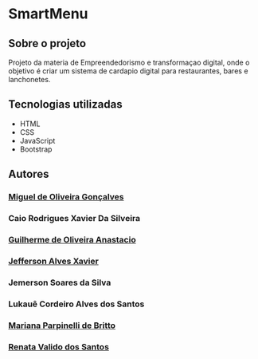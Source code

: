 # SmartMenu
## Sobre o projeto 

Projeto da materia de Empreendedorismo e transformaçao digital, onde o objetivo é criar um sistema de cardapio digital para restaurantes, bares e lanchonetes.

## Tecnologias utilizadas

- HTML
- CSS
- JavaScript
- Bootstrap
 

## Autores

### [Miguel de Oliveira Gonçalves](https://www.linkedin.com/in/miguel-de-oliveira-gon%C3%A7alves-298733247/)
### Caio Rodrigues Xavier Da Silveira 
### [Guilherme de Oliveira Anastacio](https://www.linkedin.com/in/guilherme-de-oliveira-anast%C3%A1cio-172563b6/)
### [Jefferson Alves Xavier](https://www.linkedin.com/in/jefferson-xavier-4938a0260/)
### Jemerson Soares da Silva
### Lukauê Cordeiro Alves dos Santos
### [Mariana Parpinelli de Britto](https://www.linkedin.com/in/mariana-parpinelli-de-britto-71a69059/)
### [Renata Valido dos Santos](https://www.linkedin.com/in/renata-valido/)
